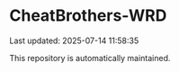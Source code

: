 # CheatBrothers-WRD

Last updated: 2025-07-14 11:58:35

This repository is automatically maintained.
